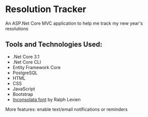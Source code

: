 # Resolution Tracker

An ASP.Net Core MVC application to help me track my new year's resolutions

## Tools and Technologies Used:
- .Net Core 3.1
- .Net Core CLI
- Entity Framework Core
- PostgreSQL
- HTML
- CSS
- JavaScript
- Bootstrap
- [Inconsolata font](https://fonts.google.com/specimen/Inconsolata) by Ralph Levien


More features: enable text/email notifications or reminders
